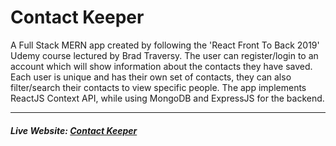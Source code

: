 # Contact Keeper

A Full Stack MERN app created by following the 'React Front To Back 2019' Udemy course lectured by Brad Traversy. The user can register/login to an account which will show information about the contacts they have saved. Each user is unique and has their own set of contacts, they can also filter/search their contacts to view specific people. The app implements ReactJS Context API, while using MongoDB and ExpressJS for the backend.

---

##### Live Website: [Contact Keeper](https://dry-escarpment-85560.herokuapp.com/)
